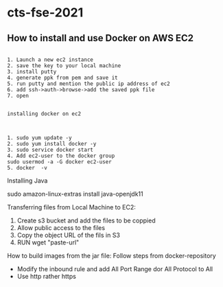 # cts-fse-2021


## How to install and use Docker on AWS EC2

```text

1. Launch a new ec2 instance
2. save the key to your local machine
3. install putty
4. generate ppk from pem and save it
5. run putty and mention the public ip address of ec2
6. add ssh->auth->browse->add the saved ppk file
7. open


installing docker on ec2



1. sudo yum update -y
2. sudo yum install docker -y
3. sudo service docker start
4. Add ec2-user to the docker group 
sudo usermod -a -G docker ec2-user
5. docker  -v

```
Installing Java

sudo amazon-linux-extras install java-openjdk11

Transferring files from Local Machine to EC2:
1) Create s3 bucket and add the files to be coppied
2) Allow public access to the files
3) Copy the object URL of the fils in S3
4) RUN wget "paste-url"

How to build images from the jar file:
Follow steps from docker-repository

* Modify the inbound rule and add All Port Range dor All Protocol to All
* Use http rather https

```
